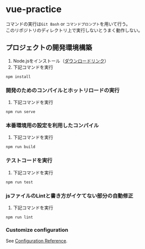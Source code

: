 # vue-practice

コマンドの実行は`Git Bash` or `コマンドプロンプト`を用いて行う。  
このリポジトリのディレクトリ上で実行しないとうまく動作しない。

## プロジェクトの開発環境構築
1. Node.jsをインストール（[ダウンロードリンク](https://nodejs.org/ja/)）
1. 下記コマンドを実行
```
npm install
```

### 開発のためのコンパイルとホットリロードの実行
1. 下記コマンドを実行
```
npm run serve
```

### 本番環境用の設定を利用したコンパイル
1. 下記コマンドを実行
```
npm run build
```

### テストコードを実行
1. 下記コマンドを実行
```
npm run test
```

### jsファイルのLintと書き方がイケてない部分の自動修正
1. 下記コマンドを実行
```
npm run lint
```

### Customize configuration
See [Configuration Reference](https://cli.vuejs.org/config/).
